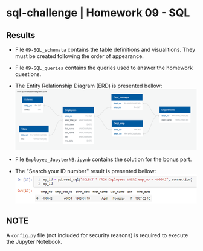 # sql-challenge | Homework 09 - SQL

## Results

- File `09-SQL_schemata` contains the table definitions and visualitions. They must be created following the order of appearance.
- File `09-SQL_queries` contains the queries used to answer the homework questions. 
- The Entity Relationship Diagram (ERD) is presented bellow:
![Result1](EmployeeSQL/ERD.png)

- File `Employee_JupyterNB.ipynb` contains the solution for the bonus part.
- The "Search your ID number" result is presented bellow:
![Result2](EmployeeSQL/My_ID.png)

## NOTE
A `config.py` file (not included for security reasons) is required to execute the Jupyter Notebook.